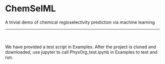ChemSelML
=====        
A trivial demo of chemical regioselectivity prediction via machine learning   
______     
<br>     
<br>     
We have provided a test script in Examples. After the project is cloned and downloaded, use jupyter to call PhysOrg_test.ipynb in Examples to test and run.     
